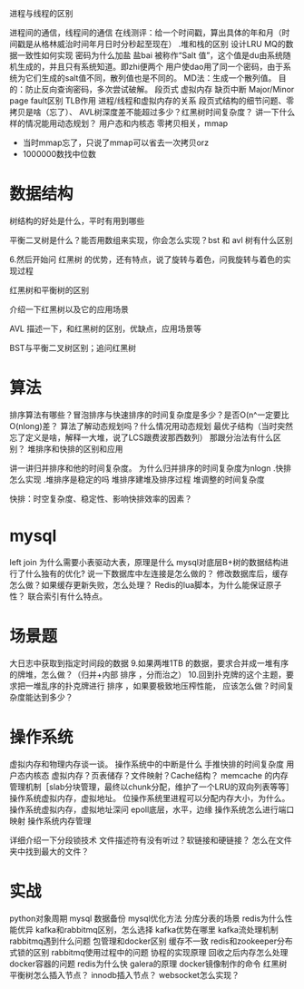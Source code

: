 进程与线程的区别

进程间的通信，线程间的通信
在线测评：给一个时间戳，算出具体的年和月（时间戳是从格林威治时间年月日时分秒起至现在）
.堆和栈的区别
设计LRU
MQ的数据一致性如何实现
密码为什么加盐
盐bai 被称作“Salt 值”，这个值是du由系统随机生成的，并且只有系统知道。即zhi便两个
用户使dao用了同一个密码，由于系统为它们生成的salt值不同，散列值也是不同的。
MD法：生成一个散列值。
目的：防止反向查询密码，多次尝试破解。
段页式
虚拟内存
缺页中断
Major/Minor page fault区别
TLB作用
进程/线程和虚拟内存的关系
段页式结构的细节问题、零拷贝是啥（忘了）、
AVL树深度差不能超过多少？红黑树时间复杂度？
讲一下什么样的情况能用动态规划？
用户态和内核态
零拷贝相关，mmap

- 当时mmap忘了，只说了mmap可以省去一次拷贝orz
- 1000000数找中位数

# 数据结构

树结构的好处是什么，平时有用到哪些

平衡二叉树是什么？能否用数组来实现，你会怎么实现？bst 和 avl 树有什么区别

6.然后开始问 红黑树 的优势，还有特点，说了旋转与着色，问我旋转与着色的实现过程

红黑树和平衡树的区别

介绍一下红黑树以及它的应用场景

AVL 描述一下，和红黑树的区别，优缺点，应用场景等

BST与平衡二叉树区别；追问红黑树

# 算法

排序算法有哪些？冒泡排序与快速排序的时间复杂度是多少？是否O(n^一定要比O(nlong)差？
算法了解动态规划吗？什么情况用动态规划
最优子结构（当时突然忘了定义是啥，解释一大堆，说了LCS跟费波那西数列）
那跟分治法有什么区别？
堆排序和快排的区别和应用

讲一讲归并排序和他的时间复杂度。
为什么归并排序的时间复杂度为nlogn
.快排怎么实现
.堆排序是稳定的吗
堆排序建堆及排序过程
堆调整的时间复杂度

快排：时空复杂度、稳定性、影响快排效率的因素？


# mysql
left join 为什么需要小表驱动大表，原理是什么
mysql对底层B+树的数据结构进行了什么独有的优化?
说一下数据库中左连接是怎么做的？
修改数据库后，缓存怎么做？如果缓存更新失败，怎么处理？
Redis的lua脚本，为什么能保证原子性？
联合索引有什么特点。

# 场景题
大日志中获取到指定时间段的数据
9.如果两堆1TB 的数据，要求合并成一堆有序的牌堆，怎么做？（归并+内部 排序 ，分而治之）
10.回到扑克牌的这个主题，要求把一堆乱序的扑克牌进行 排序 ，如果要极致地压榨性能，
应该怎么做？时间复杂度能达到多少？



# 操作系统
虚拟内存和物理内存谈一谈。
操作系统中的中断是什么
手推快排的时间复杂度
用户态内核态
虚拟内存？页表储存？文件映射？Cache结构？
memcache 的内存管理机制［slab分块管理，最终以chunk分配，维护了一个LRU的双向列表等等］
操作系统虚拟内存，虚拟地址。
位操作系统里进程可以分配内存大小，为什么。
操作系统虚拟内存，虚拟地址深问
epoll底层，水平，边缘
操作系统怎么进行端口映射
操作系统内存管理

详细介绍一下分段锁技术
文件描述符有没有听过？软链接和硬链接？
怎么在文件夹中找到最大的文件？


# 实战
python对象周期
mysql 数据备份
mysql优化方法
分库分表的场景
redis为什么性能优异
kafka和rabbitmq区别，怎么选择
kafka优势在哪里
kafka流处理机制
rabbitmq遇到什么问题
包管理和docker区别
缓存不一致
redis和zookeeper分布式锁的区别
rabbitmq使用过程中的问题
协程的实现原理
回收之后内存怎么处理
docker容器的问题
redis为什么快
galera的原理
docker镜像制作的命令
红黑树
平衡树怎么插入节点？
innodb插入节点？
websocket怎么实现？
